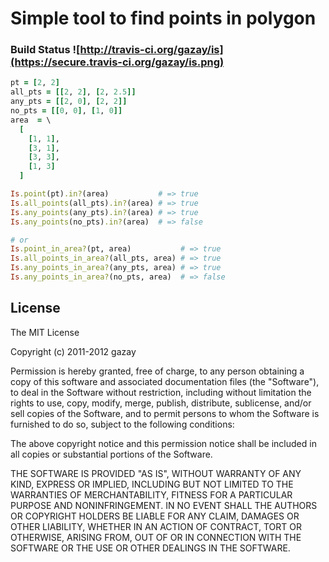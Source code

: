 # Simple tool to find points in polygon

### Build Status ![http://travis-ci.org/gazay/is](https://secure.travis-ci.org/gazay/is.png)

``` ruby
pt = [2, 2]
all_pts = [[2, 2], [2, 2.5]]
any_pts = [[2, 0], [2, 2]]
no_pts = [[0, 0], [1, 0]]
area  = \
  [
    [1, 1],
    [3, 1],
    [3, 3],
    [1, 3]
  ]

Is.point(pt).in?(area)           # => true
Is.all_points(all_pts).in?(area) # => true
Is.any_points(any_pts).in?(area) # => true
Is.any_points(no_pts).in?(area)  # => false

# or
Is.point_in_area?(pt, area)           # => true
Is.all_points_in_area?(all_pts, area) # => true
Is.any_points_in_area?(any_pts, area) # => true
Is.any_points_in_area?(no_pts, area)  # => false
```

## License

The MIT License

Copyright (c) 2011-2012 gazay

Permission is hereby granted, free of charge, to any person obtaining a copy of this software and associated documentation files (the "Software"), to deal in the Software without restriction, including without limitation the rights to use, copy, modify, merge, publish, distribute, sublicense, and/or sell copies of the Software, and to permit persons to whom the Software is furnished to do so, subject to the following conditions:

The above copyright notice and this permission notice shall be included in all copies or substantial portions of the Software.

THE SOFTWARE IS PROVIDED "AS IS", WITHOUT WARRANTY OF ANY KIND, EXPRESS OR IMPLIED, INCLUDING BUT NOT LIMITED TO THE WARRANTIES OF MERCHANTABILITY, FITNESS FOR A PARTICULAR PURPOSE AND NONINFRINGEMENT. IN NO EVENT SHALL THE AUTHORS OR COPYRIGHT HOLDERS BE LIABLE FOR ANY CLAIM, DAMAGES OR OTHER LIABILITY, WHETHER IN AN ACTION OF CONTRACT, TORT OR OTHERWISE, ARISING FROM, OUT OF OR IN CONNECTION WITH THE SOFTWARE OR THE USE OR OTHER DEALINGS IN THE SOFTWARE.
